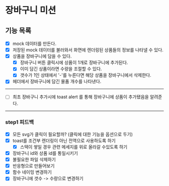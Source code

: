 # 장바구니 미션

## 기능 목록

- [x] mock 데이터를 만든다.
- [x] 저장된 mock 데이터를 불러와서 화면에 렌더링된 상품들의 정보를 나타낼 수 있다.
- [x] 상품을 장바구니에 담을 수 있다.
  - [x] 장바구니 버튼 클릭시에 상품이 1개로 장바구니에 추가된다.
  - [x] 이미 담긴 상품이라면 수량을 조절할 수 있다.
  - [x] 갯수가 1인 상태에서 '-'를 누른다면 해당 상품을 장바구니에서 삭제한다.
- [x] 헤더에서 장바구니에 담긴 물품 개수를 나타낸다.

---

- [ ] 최초 장바구니 추가시에 toast alert 를 통해 장바구니에 상품이 추가됐음을 알려준다.

---

### step1 피드백
- [x] 모든 svg가 클릭이 필요할까? (클릭에 대한 기능을 옵션으로 두기)
- [x] toast를 조건부 렌더링이 아닌 전역으로 사용하도록 하기
  - [x] 스택이 쌓일 경우 관련 메세지를 위로 올라갈 수있도록 하기
- [x] 장바구니 id와 상품 id를 통일시키기
- [x] 불필요한 파일 삭제하기
- [x] 반응형으로 만들어보기
- [x] 함수 네이밍 변경하기
- [x] 장바구니에 갯수 -> 수량으로 변경하기
